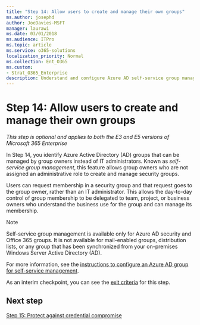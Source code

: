 ```yaml
---
title: "Step 14: Allow users to create and manage their own groups"
ms.author: josephd
author: JoeDavies-MSFT
manager: laurawi
ms.date: 03/01/2018
ms.audience: ITPro
ms.topic: article
ms.service: o365-solutions
localization_priority: Normal
ms.collection: Ent_O365
ms.custom:
- Strat_O365_Enterprise
description: Understand and configure Azure AD self-service group management.
---
```


# Step 14: Allow users to create and manage their own groups

*This step is optional and applies to both the E3 and E5 versions of Microsoft 365 Enterprise*

In Step 14, you identify Azure Active Directory (AD) groups that can be managed by group owners instead of IT administrators. Known as *self-service group management*, this feature allows group owners who are not assigned an administrative role to create and manage security groups. 

Users can request membership in a security group and that request goes to the group owner, rather than an IT administrator. This allows the day-to-day control of group membership to be delegated to team, project, or business owners who understand the business use for the group and can manage its membership.

>[!Note]
>Self-service group management is available only for Azure AD security and Office 365 groups. It is not available for mail-enabled groups, distribution lists, or any group that has been synchronized from your on-premises Windows Server Active Directory (AD).
>

For more information, see the [instructions to configure an Azure AD group for self-service management](https://docs.microsoft.com/azure/active-directory/active-directory-accessmanagement-self-service-group-management).

As an interim checkpoint, you can see the [exit criteria](identity-exit-criteria.md#crit-identity-step14) for this step.

## Next step

[Step 15: Protect against credential compromise](identity-azure-ad-identity-protection.md)
